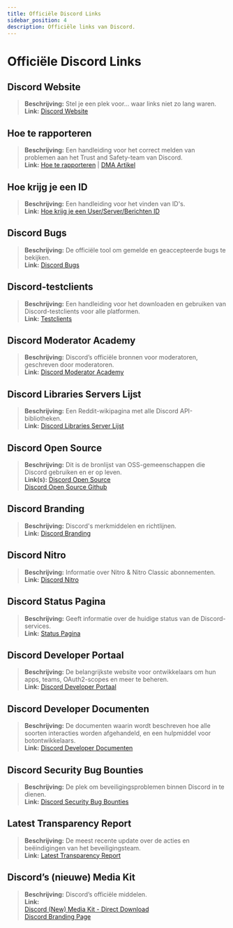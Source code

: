 ```yaml
---
title: Officiële Discord Links
sidebar_position: 4
description: Officiële links van Discord.
---
```


# Officiële Discord Links

## Discord Website
> **Beschrijving:** Stel je een plek voor... waar links niet zo lang waren.   <br/>
**Link:** [Discord Website](https://dis.gd/)

## Hoe te rapporteren
> **Beschrijving:** Een handleiding voor het correct melden van problemen aan het Trust and Safety-team van Discord.   <br/>
**Link:**  [Hoe te rapporteren](https://dis.gd/howtoreport) | [DMA Artikel](https://discord.com/moderation/360058643194-104:-How-to-Report-Content-to-Discord)

## Hoe krijg je een ID 
> **Beschrijving:** Een handleiding voor het vinden van ID's.   <br/>
**Link:**  [Hoe krijg je een User/Server/Berichten ID](https://dis.gd/findmyid)

## Discord Bugs
> **Beschrijving:** De officiële tool om gemelde en geaccepteerde bugs te bekijken. <br/>
**Link:** [Discord Bugs](https://bugs.discord.com/)

## Discord-testclients
> **Beschrijving:** Een handleiding voor het downloaden en gebruiken van Discord-testclients voor alle platformen.   <br/>
**Link:** [Testclients](https://support.discord.com/hc/en-us/articles/360035675191-Discord-Testing-Clients)

## Discord Moderator Academy 
> **Beschrijving:** Discord’s officiële bronnen voor moderatoren, geschreven door moderatoren.   <br/>
**Link:** [Discord Moderator Academy](https://dis.gd/moderation)

## Discord Libraries Servers Lijst
> **Beschrijving:** Een Reddit-wikipagina met alle Discord API-bibliotheken.   <br/>
**Link:** [Discord Libraries Server Lijst](https://www.reddit.com/r/discordapp/wiki/developers)

## Discord Open Source
> **Beschrijving:** Dit is de bronlijst van OSS-gemeenschappen die Discord gebruiken en er op leven.   <br/>
**Link(s):**
[Discord Open Source](https://discord.com/open-source)   <br/>
[Discord Open Source Github](https://github.com/discord/discord-open-source)

## Discord Branding  
> **Beschrijving:** Discord's merkmiddelen en richtlijnen.   <br/>
**Link:** [Discord Branding](https://discord.com/branding)

## Discord Nitro
> **Beschrijving:** Informatie over Nitro & Nitro Classic abonnementen.   <br/>
**Link:** [Discord Nitro](https://dis.gd/nitro)

## Discord Status Pagina
> **Beschrijving:** Geeft informatie over de huidige status van de Discord-services.   <br/>
**Link:** [Status Pagina](https://dis.gd/status)

## Discord Developer Portaal
> **Beschrijving:** De belangrijkste website voor ontwikkelaars om hun apps, teams, OAuth2-scopes en meer te beheren.    <br/>
**Link:** [Discord Developer Portaal](https://discord.com/developers/)

## Discord Developer Documenten
> **Beschrijving:** De documenten waarin wordt beschreven hoe alle soorten interacties worden afgehandeld, en een hulpmiddel voor botontwikkelaars.   <br/>
**Link:** [Discord Developer Documenten](https://discord.dev/)

## Discord Security Bug Bounties
> **Beschrijving:** De plek om beveiligingsproblemen binnen Discord in te dienen.   <br/>
**Link:** [Discord Security Bug Bounties](https://discord.com/security)

## Latest Transparency Report 
> **Beschrijving:** De meest recente update over de acties en beëindigingen van het beveiligingsteam.   <br/>
**Link:** [Latest Transparency Report](https://discord.com/blog/discord-transparency-report-h1-2021)

## Discord’s (nieuwe) Media Kit
> **Beschrijving:** Discord’s officiële middelen.   <br/>
**Link:** <br/>
[Discord (New) Media Kit - Direct Download](https://www.dropbox.com/sh/nabhhaq7kt59exr/AAB7U3f2pW-Jmvdul0yy7o-ia?dl=1)  <br/>
[Discord Branding Page](https://discord.com/branding)

